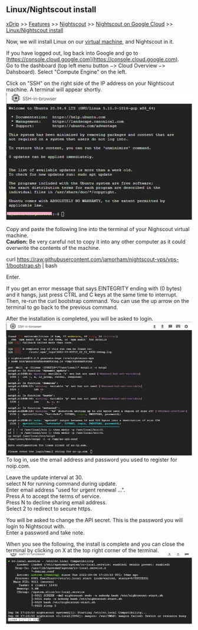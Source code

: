 ## Linux/Nightscout install  
[xDrip](../../README.md) >> [Features](../Features_page) >> [Nightscout](../Nightscout_page) >> [Nightscout on Google Cloud](./GoogleCloud) >> [Linux/Nightscout install](./NS_Install)  
  
Now, we will install Linux on our [virtual machine](./NS_FreeTier), and Nightscout in it.  
  
If you have logged out, log back into Google and go to [https://console.cloud.google.com](https://console.cloud.google.com).  
Go to the dashboard (top left menu button &#8722;> Cloud Overview &#8722;> Dahsboard).  Select "Compute Engine" on the left.  
  
Click on "SSH" on the right side of the IP address on your Nightscout machine.  A terminal will appear shortly.  
![](./images/Terminal1.png)  

Copy and paste the following line into the terminal of your Nighscout virtual machine.  
**Caution:** Be very careful not to copy it into any other computer as it could overwrite the contents of the machine.  
  
curl https://raw.githubusercontent.com/jamorham/nightscout-vps/vps-1/bootstrap.sh \| bash  
   
Enter.  
  
If you get an error message that says EINTEGRITY ending with (0 bytes) and it hangs, just press CTRL and C keys at the same time to interrupt.  Then, re-run the curl bootstrap command.  You can use the up arrow on the terminal to go back to the previous command.  
  
After the installation is completed, you will be asked to login.  
![](./images/Terminal.png)  
To log in, use the email address and password you used to register for noip.com.  
  
Leave the update interval at 30.  
select N for running command during update.  
Enter email address "used for urgent renewal ...".  
Press A to accept the terms of service.  
Press N to decline sharing email address.  
Select 2 to redirect to secure https.  
  
You will be asked to change the API secret.  This is the password you will login to Nightscout with.  
Enter a password and take note.  
  
When you see the following, the install is complete and you can close the terminal by clicking on X at the top right corner of the terminal.  
![](./images/TermEnd.png)  
  
